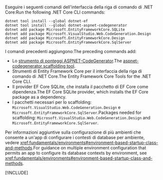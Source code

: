 <span data-ttu-id="8380c-101">Eseguire i seguenti comandi dell'interfaccia della riga di comando di .NET Core:</span><span class="sxs-lookup"><span data-stu-id="8380c-101">Run the following .NET Core CLI commands:</span></span>

```dotnetcli
dotnet tool install --global dotnet-ef
dotnet tool install --global dotnet-aspnet-codegenerator
dotnet add package Microsoft.EntityFrameworkCore.SQLite
dotnet add package Microsoft.VisualStudio.Web.CodeGeneration.Design
dotnet add package Microsoft.EntityFrameworkCore.Design
dotnet add package Microsoft.EntityFrameworkCore.SqlServer
```

<span data-ttu-id="8380c-102">I comandi precedenti aggiungono:</span><span class="sxs-lookup"><span data-stu-id="8380c-102">The preceding commands add:</span></span>

* <span data-ttu-id="8380c-103">Lo [strumento di ponteggi ASPNET-CodeGenerator](xref:fundamentals/tools/dotnet-aspnet-codegenerator).</span><span class="sxs-lookup"><span data-stu-id="8380c-103">The [aspnet-codegenerator scaffolding tool](xref:fundamentals/tools/dotnet-aspnet-codegenerator).</span></span>
* <span data-ttu-id="8380c-104">Strumenti di Entity Framework Core per il interfaccia della riga di comando di .NET Core.</span><span class="sxs-lookup"><span data-stu-id="8380c-104">The Entity Framework Core Tools for the .NET Core CLI.</span></span>
* <span data-ttu-id="8380c-105">Il provider EF Core SQLite, che installa il pacchetto di EF Core come dipendenza.</span><span class="sxs-lookup"><span data-stu-id="8380c-105">The EF Core SQLite provider, which installs the EF Core package as a dependency.</span></span>
* <span data-ttu-id="8380c-106">I pacchetti necessari per lo scaffolding: `Microsoft.VisualStudio.Web.CodeGeneration.Design` e `Microsoft.EntityFrameworkCore.SqlServer`.</span><span class="sxs-lookup"><span data-stu-id="8380c-106">Packages needed for scaffolding: `Microsoft.VisualStudio.Web.CodeGeneration.Design` and `Microsoft.EntityFrameworkCore.SqlServer`.</span></span>

<span data-ttu-id="8380c-107">Per informazioni aggiuntive sulla configurazione di più ambienti che consente a un'app di configurare i contesti di database per ambiente, vedere <xref:fundamentals/environments#environment-based-startup-class-and-methods>.</span><span class="sxs-lookup"><span data-stu-id="8380c-107">For guidance on multiple environment configuration that permits an app to configure its database contexts by environment, see <xref:fundamentals/environments#environment-based-startup-class-and-methods>.</span></span>

[!INCLUDE[](~/includes/scaffoldTFM.md)]